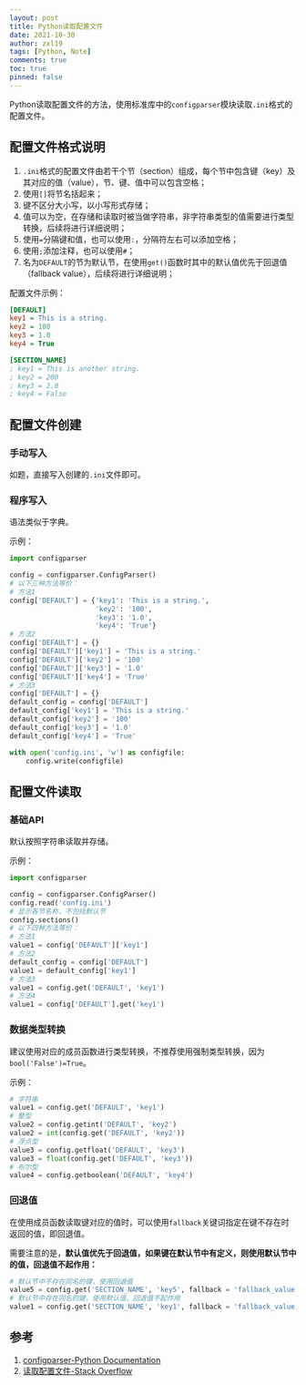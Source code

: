 ```yaml
---
layout: post
title: Python读取配置文件
date: 2021-10-30
author: zxl19
tags: [Python, Note]
comments: true
toc: true
pinned: false
---
```


Python读取配置文件的方法，使用标准库中的`configparser`模块读取`.ini`格式的配置文件。

<!-- more -->

## 配置文件格式说明

1. `.ini`格式的配置文件由若干个节（section）组成，每个节中包含键（key）及其对应的值（value），节、键、值中可以包含空格；
2. 使用`[]`将节名括起来；
3. 键不区分大小写，以小写形式存储；
4. 值可以为空，在存储和读取时被当做字符串，非字符串类型的值需要进行类型转换，后续将进行详细说明；
5. 使用`=`分隔键和值，也可以使用`:`，分隔符左右可以添加空格；
6. 使用`;`添加注释，也可以使用`#`；
7. 名为`DEFAULT`的节为默认节，在使用`get()`函数时其中的默认值优先于回退值（fallback value），后续将进行详细说明；

配置文件示例：

```ini
[DEFAULT]
key1 = This is a string.
key2 = 100
key3 = 1.0
key4 = True

[SECTION_NAME]
; key1 = This is another string.
; key2 = 200
; key3 = 2.0
; key4 = False
```

## 配置文件创建

### 手动写入

如题，直接写入创建的`.ini`文件即可。

### 程序写入

语法类似于字典。

示例：

```python
import configparser

config = configparser.ConfigParser()
# 以下三种方法等价：
# 方法1
config['DEFAULT'] = {'key1': 'This is a string.',
                     'key2': '100',
                     'key3': '1.0',
                     'key4': 'True'}
# 方法2
config['DEFAULT'] = {}
config['DEFAULT']['key1'] = 'This is a string.'
config['DEFAULT']['key2'] = '100'
config['DEFAULT']['key3'] = '1.0'
config['DEFAULT']['key4'] = 'True'
# 方法3
config['DEFAULT'] = {}
default_config = config['DEFAULT']
default_config['key1'] = 'This is a string.'
default_config['key2'] = '100'
default_config['key3'] = '1.0'
default_config['key4'] = 'True'

with open('config.ini', 'w') as configfile:
    config.write(configfile)
```

## 配置文件读取

### 基础API

默认按照字符串读取并存储。

示例：

```python
import configparser

config = configparser.ConfigParser()
config.read('config.ini')
# 显示各节名称，不包括默认节
config.sections()
# 以下四种方法等价：
# 方法1
value1 = config['DEFAULT']['key1']
# 方法2
default_config = config['DEFAULT']
value1 = default_config['key1']
# 方法3
value1 = config.get('DEFAULT', 'key1')
# 方法4
value1 = config['DEFAULT'].get('key1')
```

### 数据类型转换

建议使用对应的成员函数进行类型转换，不推荐使用强制类型转换，因为`bool('False')=True`。

示例：

```python
# 字符串
value1 = config.get('DEFAULT', 'key1')
# 整型
value2 = config.getint('DEFAULT', 'key2')
value2 = int(config.get('DEFAULT', 'key2'))
# 浮点型
value3 = config.getfloat('DEFAULT', 'key3')
value3 = float(config.get('DEFAULT', 'key3'))
# 布尔型
value4 = config.getboolean('DEFAULT', 'key4')
```

### 回退值

在使用成员函数读取键对应的值时，可以使用`fallback`关键词指定在键不存在时返回的值，即回退值。

需要注意的是，**默认值优先于回退值，如果键在默认节中有定义，则使用默认节中的值，回退值不起作用：**

```python
# 默认节中不存在同名的键，使用回退值
value5 = config.get('SECTION_NAME', 'key5', fallback = 'fallback_value')
# 默认节中存在同名的键，使用默认值，回退值不起作用
value1 = config.get('SECTION_NAME', 'key1', fallback = 'fallback_value')
```

## 参考

1. [configparser-Python Documentation](https://docs.python.org/3/library/configparser.html)
2. [读取配置文件-Stack Overflow](https://stackoverflow.com/questions/19379120/how-to-read-a-config-file-using-python)
